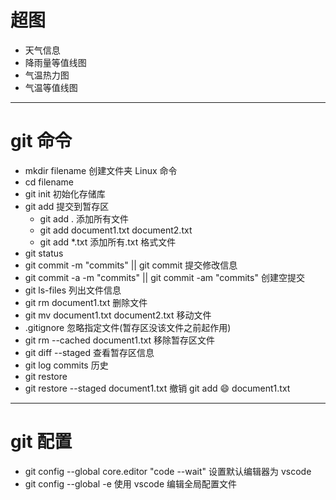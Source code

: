 # 超图

- 天气信息
- 降雨量等值线图
- 气温热力图
- 气温等值线图

---

# git 命令

- mkdir filename 创建文件夹 Linux 命令
- cd filename
- git init 初始化存储库
- git add 提交到暂存区
  - git add . 添加所有文件
  - git add document1.txt document2.txt
  - git add \*.txt 添加所有.txt 格式文件
- git status
- git commit -m "commits" || git commit 提交修改信息
- git commit -a -m "commits" || git commit -am "commits" 创建空提交
- git ls-files 列出文件信息
- git rm document1.txt 删除文件
- git mv document1.txt document2.txt 移动文件
- .gitignore 忽略指定文件(暂存区没该文件之前起作用)
- git rm --cached document1.txt 移除暂存区文件
- git diff --staged 查看暂存区信息
- git log commits 历史
- git restore
- git restore --staged document1.txt 撤销 git add :smile: document1.txt

---

# git 配置

- git config --global core.editor "code --wait" 设置默认编辑器为 vscode
- git config --global -e 使用 vscode 编辑全局配置文件
